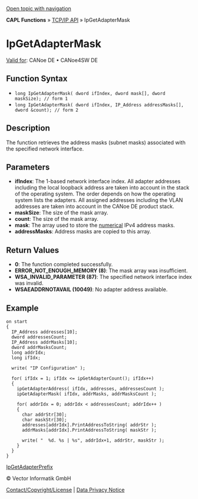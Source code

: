 [Open topic with navigation](../../../../../CANoeDEFamily.htm#Topics/CAPLFunctions/TCPIPAPI/Functions/CAPLfunctionIPGetAdapterMask.md)

**CAPL Functions** » [TCP/IP API](../CAPLfunctionsTCPIPOverview.md) » IpGetAdapterMask

# IpGetAdapterMask

[Valid for](../../../Shared/FeatureAvailability.md): CANoe DE • CANoe4SW DE

## Function Syntax

- `long IpGetAdapterMask( dword ifIndex, dword mask[], dword maskSize); // form 1`
- `long IpGetAdapterMask( dword ifIndex, IP_Address addressMasks[], dword &count); // form 2`

## Description

The function retrieves the address masks (subnet masks) associated with the specified network interface.

## Parameters

- **ifIndex**: The 1-based network interface index. All adapter addresses including the local loopback address are taken into account in the stack of the operating system. The order depends on how the operating system lists the adapters. All assigned addresses including the VLAN addresses are taken into account in the CANoe DE product stack.
- **maskSize**: The size of the mask array.
- **count**: The size of the mask array.
- **mask**: The array used to store the [numerical](../../../Shared/CAPL/TCPIPAPI/IPAddressByteOrdering.md) IPv4 address masks.
- **addressMasks**: Address masks are copied to this array.

## Return Values

- **0**: The function completed successfully.
- **ERROR_NOT_ENOUGH_MEMORY (8)**: The mask array was insufficient.
- **WSA_INVALID_PARAMETER (87)**: The specified network interface index was invalid.
- **WSAEADDRNOTAVAIL (10049)**: No adapter address available.

## Example

```plaintext
on start
{
  IP_Address addresses[10];
  dword addressesCount;
  IP_Address addrMasks[10];
  dword addrMasksCount;
  long addrIdx;
  long ifIdx;

  write( "IP Configuration" );

  for( ifIdx = 1; ifIdx <= ipGetAdapterCount(); ifIdx++)
  {
    ipGetAdapterAddress( ifIdx, addresses, addressesCount );
    ipGetAdapterMask( ifIdx, addrMasks, addrMasksCount );

    for( addrIdx = 0; addrIdx < addressesCount; addrIdx++ )
    {
      char addrStr[30];
      char maskStr[30];
      addresses[addrIdx].PrintAddressToString( addrStr );
      addrMasks[addrIdx].PrintAddressToString( maskStr );

      write( "  %d. %s | %s", addrIdx+1, addrStr, maskStr );
    }
  }
}
```

[IpGetAdapterPrefix](CAPLfunctionIPGetAdapterPrefix.md)

© Vector Informatik GmbH

[Contact/Copyright/License](../../../Shared/ContactCopyrightLicense.md) | [Data Privacy Notice](https://www.vector.com/int/en/company/get-info/privacy-policy/)